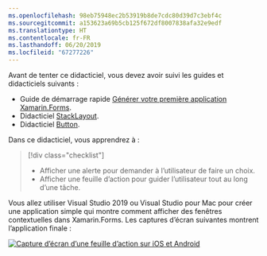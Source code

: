 ```yaml
---
ms.openlocfilehash: 98eb75948ec2b53919b8de7cdc80d39d7c3ebf4c
ms.sourcegitcommit: a153623a69b5cb125f672df8007838afa32e9edf
ms.translationtype: HT
ms.contentlocale: fr-FR
ms.lasthandoff: 06/20/2019
ms.locfileid: "67277226"
---
```

Avant de tenter ce didacticiel, vous devez avoir suivi les guides et didacticiels suivants :

- Guide de démarrage rapide [Générer votre première application Xamarin.Forms](~/get-started/first-app/index.md).
- Didacticiel [StackLayout](~/get-started/tutorials/stacklayout/index.yml).
- Didacticiel [Button](~/get-started/tutorials/button/index.yml).

Dans ce didacticiel, vous apprendrez à :

> [!div class="checklist"]
> - Afficher une alerte pour demander à l’utilisateur de faire un choix.
> - Afficher une feuille d’action pour guider l’utilisateur tout au long d’une tâche.

Vous allez utiliser Visual Studio 2019 ou Visual Studio pour Mac pour créer une application simple qui montre comment afficher des fenêtres contextuelles dans Xamarin.Forms. Les captures d’écran suivantes montrent l’application finale :

[![Capture d’écran d’une feuille d’action sur iOS et Android](../images/actionsheet-reduced.png "Feuille d’action guidant les utilisateurs dans une tâche")](../images/actionsheet-large.png#lightbox "Feuille d’action guidant les utilisateurs dans une tâche")
